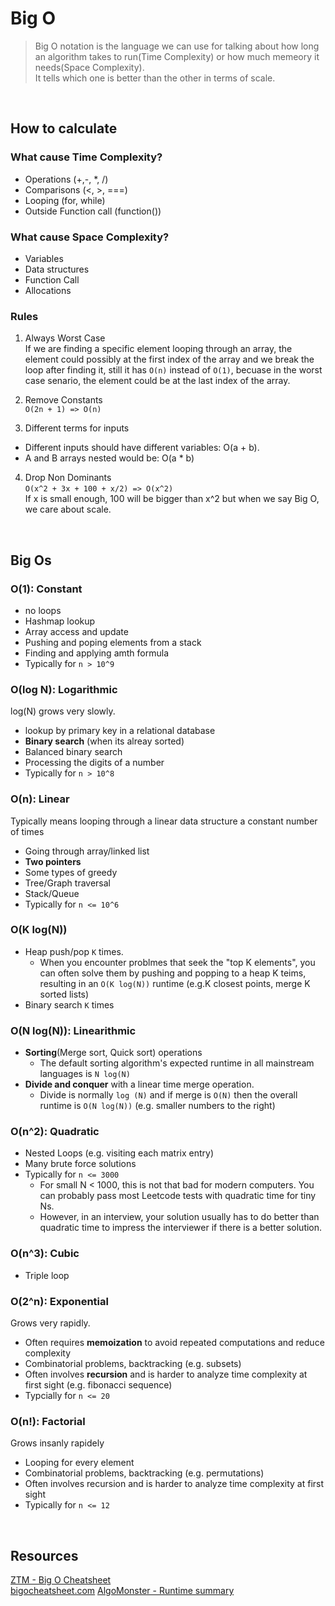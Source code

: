 # Big O

> Big O notation is the language we can use for talking about how long an algorithm takes to run(Time Complexity) or how much memeory it needs(Space Complexity).\
> It tells which one is better than the other in terms of scale.

<br />

## How to calculate

### What cause Time Complexity?

- Operations (+,-, \*, /)
- Comparisons (<, >, ===)
- Looping (for, while)
- Outside Function call (function())

### What cause Space Complexity?

- Variables
- Data structures
- Function Call
- Allocations

### Rules

1. Always Worst Case\
   If we are finding a specific element looping through an array, the element could possibly at the first index of the array and we break the loop after finding it, still it has `O(n)` instead of `O(1)`, becuase in the worst case senario, the element could be at the last index of the array.

2. Remove Constants\
   `O(2n + 1) => O(n)`

3. Different terms for inputs

- Different inputs should have different variables: O(a + b).
- A and B arrays nested would be: O(a \* b)

4. Drop Non Dominants\
   `O(x^2 + 3x + 100 + x/2) => O(x^2)`\
   If x is small enough, 100 will be bigger than x^2 but when we say Big O, we care about scale.

<br />

## Big Os

### O(1): Constant

- no loops
- Hashmap lookup
- Array access and update
- Pushing and poping elements from a stack
- Finding and applying amth formula
- Typically for `n > 10^9`

### O(log N): Logarithmic

log(N) grows very slowly.

- lookup by primary key in a relational database
- **Binary search** (when its alreay sorted)
- Balanced binary search
- Processing the digits of a number
- Typically for `n > 10^8`

### O(n): Linear

Typically means looping through a linear data structure a constant number of times

- Going through array/linked list
- **Two pointers**
- Some types of greedy
- Tree/Graph traversal
- Stack/Queue
- Typically for `n <= 10^6`

### O(K log(N))

- Heap push/pop `K` times.
  - When you encounter problmes that seek the "top K elements", you can often solve them by pushing and popping to a heap K teims, resulting in an `O(K log(N))` runtime (e.g.K closest points, merge K sorted lists)
- Binary search `K` times

### O(N log(N)): Linearithmic

- **Sorting**(Merge sort, Quick sort) operations
  - The default sorting algorithm's expected runtime in all mainstream languages is `N log(N)`
- **Divide and conquer** with a linear time merge operation.
  - Divide is normally `log (N)` and if merge is `O(N)` then the overall runtime is `O(N log(N))` (e.g. smaller numbers to the right)

### O(n^2): Quadratic

- Nested Loops (e.g. visiting each matrix entry)
- Many brute force solutions
- Typically for `n <= 3000`
  - For small N < 1000, this is not that bad for modern computers. You can probably pass most Leetcode tests with quadratic time for tiny Ns.
  - However, in an interview, your solution usually has to do better than quadratic time to impress the interviewer if there is a better solution.

### O(n^3): Cubic

- Triple loop

### O(2^n): Exponential

Grows very rapidly.

- Often requires **memoization** to avoid repeated computations and reduce complexity
- Combinatorial problems, backtracking (e.g. subsets)
- Often involves **recursion** and is harder to analyze time complexity at first sight (e.g. fibonacci sequence)
- Typcially for `n <= 20`

### O(n!): Factorial

Grows insanly rapidely

- Looping for every element
- Combinatorial problems, backtracking (e.g. permutations)
- Often involves recursion and is harder to analyze time complexity at first sight
- Typically for `n <= 12`

<br />

## Resources

[ZTM - Big O Cheatsheet](https://zerotomastery.io/cheatsheets/big-o-cheat-sheet/?utm_source=udemy&utm_medium=coursecontent)\
[bigocheatsheet.com](https://www.bigocheatsheet.com/)
[AlgoMonster - Runtime summary](https://algo.monster/problems/runtime_summary)
